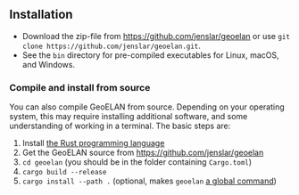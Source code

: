 ## Installation

- Download the zip-file from <https://github.com/jenslar/geoelan> or use `git clone https://github.com/jenslar/geoelan.git`.
- See the `bin` directory for pre-compiled executables for Linux, macOS, and Windows.

### Compile and install from source

You can also compile GeoELAN from source. Depending on your operating system, this may require installing additional software, and some understanding of working in a terminal. The basic steps are:

1. Install [the Rust programming language](https://www.rust-lang.org)
2. Get the GeoELAN source from <https://github.com/jenslar/geoelan>
3. `cd geoelan` (you should be in the folder containing `Cargo.toml`)
4. `cargo build --release`
5. `cargo install --path .` (optional, makes `geoelan` [a global command](https://doc.rust-lang.org/cargo/commands/cargo-install.html))